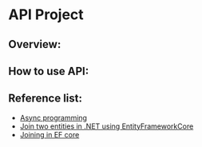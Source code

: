 # API Project

## Overview:

## How to use API:

## Reference list:
- [Async programming](https://docs.microsoft.com/en-us/dotnet/csharp/programming-guide/concepts/async/)
- [Join two entities in .NET using EntityFrameworkCore](https://jd-bots.com/2022/01/24/join-two-entities-in-net-core-using-lambda-and-entity-framework-core/)
- [Joining in EF core](https://entityframeworkcore.com/querying-data-joining#:~:text=Entity%20Framework%20Core%20Joining&text=In%20SQL%2C%20a%20JOIN%20clause,using%20the%20Join()%20method.)
